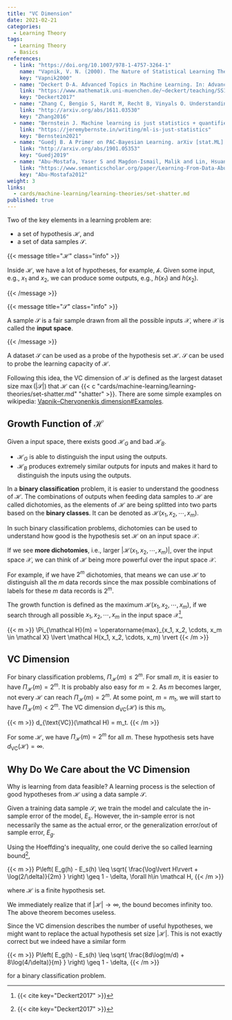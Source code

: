 ```yaml
---
title: "VC Dimension"
date: 2021-02-21
categories:
  - Learning Theory
tags:
  - Learning Theory
  - Basics
references:
  - link: "https://doi.org/10.1007/978-1-4757-3264-1"
    name: "Vapnik, V. N. (2000). The Nature of Statistical Learning Theory. Springer New York. "
    key: "Vapnik2000"
  - name: "Deckert D-A. Advanced Topics in Machine Learning. In: Advanced Topics in Machine Learning [Internet]. Apr 2017 [cited 17 Oct 2021]. Available: https://www.mathematik.uni-muenchen.de/~deckert/teaching/SS17/ATML/"
    link: "https://www.mathematik.uni-muenchen.de/~deckert/teaching/SS17/ATML/"
    key: "Deckert2017"
  - name: "Zhang C, Bengio S, Hardt M, Recht B, Vinyals O. Understanding deep learning requires rethinking generalization. arXiv [cs.LG]. 2016. Available: http://arxiv.org/abs/1611.03530"
    link: "http://arxiv.org/abs/1611.03530"
    key: "Zhang2016"
  - name: "Bernstein J. Machine learning is just statistics + quantifier reversal. In: jeremybernste [Internet]. [cited 1 Nov 2021]. Available: https://jeremybernste.in/writing/ml-is-just-statistics"
    link: "https://jeremybernste.in/writing/ml-is-just-statistics"
    key: "Bernstein2021"
  - name: "Guedj B. A Primer on PAC-Bayesian Learning. arXiv [stat.ML]. 2019. Available: http://arxiv.org/abs/1901.05353"
    link: "http://arxiv.org/abs/1901.05353"
    key: "Guedj2019"
  - name: "Abu-Mostafa, Yaser S and Magdon-Ismail, Malik and Lin, Hsuan-Tien. Learning from Data. AMLBook; 2012. Available: https://www.semanticscholar.org/paper/Learning-From-Data-Abu-Mostafa-Magdon-Ismail/1c0ed9ed3201ef381cc392fc3ca91cae6ecfc698"
    link: "https://www.semanticscholar.org/paper/Learning-From-Data-Abu-Mostafa-Magdon-Ismail/1c0ed9ed3201ef381cc392fc3ca91cae6ecfc698"
    key: "Abu-Mostafa2012"
weight: 3
links:
  - cards/machine-learning/learning-theories/set-shatter.md
published: true
---
```


Two of the key elements in a learning problem are:

- a set of hypothesis $\mathcal H$, and
- a set of data samples $\mathcal S$.

{{< message title="$\mathcal H$" class="info" >}}

Inside $\mathcal H$, we have a lot of hypotheses, for example, $\mathcal h$. Given some input, e.g., $x_1$ and $x_2$, we can produce some outputs, e.g., $h(x_1)$ and $h(x_2)$.

{{< /message >}}


{{< message title="$\mathcal S$" class="info" >}}

A sample $\mathcal S$ is a fair sample drawn from all the possible inputs $\mathcal X$, where $\mathcal X$ is called the **input space**.

{{< /message >}}



A dataset $\mathcal S$ can be used as a probe of the hypothesis set $\mathcal H$. $\mathcal S$ can be used to probe the learning capacity of $\mathcal H$.

Following this idea, the VC dimension of $\mathcal H$ is defined as the largest dataset size $\operatorname{max}(\lvert \mathcal S \rvert)$ that $\mathcal H$ can {{< c "cards/machine-learning/learning-theories/set-shatter.md" "shatter" >}}. There are some simple examples on wikipedia: [Vapnik–Chervonenkis dimension#Examples](https://en.wikipedia.org/wiki/Vapnik%E2%80%93Chervonenkis_dimension#Examples).



## Growth Function of $\mathcal H$

Given a input space, there exists good $\mathcal H_G$ and bad $\mathcal H_B$.

- $\mathcal H_G$ is able to distinguish the input using the outputs.
- $\mathcal H_B$ produces extremely similar outputs for inputs and makes it hard to distinguish the inputs using the outputs.


In a **binary classification** problem, it is easier to understand the goodness of $\mathcal H$. The combinations of outputs when feeding data samples to $\mathcal H$ are called dichotomies, as the elements of $\mathcal H$ are being splitted into two parts based on the **binary classes**. It can be denoted as $\mathcal H(x_1, x_2, \cdots, x_m)$.

In such binary classification problems, dichotomies can be used to understand how good is the hypothesis set $\mathcal H$ on an input space $\mathcal X$.

If we see **more dichotomies**, i.e., larger $\lvert\mathcal H(x_1, x_2, \cdots, x_m)\vert$, over the input space $\mathcal X$, we can think of $\mathcal H$ being more powerful over the input space $\mathcal X$.

For example, if we have $2^m$ dichotomies, that means we can use $\mathcal H$ to distinguish all the $m$ data records since the max possible combinations of labels for these $m$ data records is $2^m$.

The growth function is defined as the maximum $\mathcal H(x_1, x_2, \cdots, x_m)$, if we search through all possible $x_1, x_2, \cdots, x_m$ in the input space $\mathcal X$[^Deckert2017],

{{< m >}}
\Pi_{\mathcal H}(m) = \operatorname{max}_{x_1, x_2, \cdots, x_m \in \mathcal X} \lvert \mathcal H(x_1, x_2, \cdots, x_m)  \rvert
{{< /m >}}

## VC Dimension

For binary classification problems, $\Pi_{\mathcal H}(m) \leq 2^m$. For small $m$, it is easier to have $\Pi_{\mathcal H}(m) = 2^m$. It is probably also easy for $m=2$. As $m$ becomes larger, not every $\mathcal H$ can reach $\Pi_{\mathcal H}(m) = 2^m$. At some point, $m=m_t$, we will start to have $\Pi_{\mathcal H}(m) < 2^m$. The VC dimension $d_{\text{VC}}(\mathcal H)$ is this $m_t$,

{{< m >}}
d_{\text{VC}}(\mathcal H) = m_t.
{{< /m >}}

For some $\mathcal H$, we have $\Pi_{\mathcal H}(m) = 2^m$ for all $m$. These hypothesis sets have $d_{\text{VC}}(\mathcal H) = \infty$.

## Why Do We Care about the VC Dimension

Why is learning from data feasible? A learning process is the selection of good hypotheses from $\mathcal H$ using a data sample $\mathcal S$.

Given a training data sample $\mathcal S$, we train the model and calculate the in-sample error of the model, $E_{s}$. However, the in-sample error is not necessarily the same as the actual error, or the generalization error/out of sample error, $E_{g}$.

Using the Hoeffding's inequality, one could derive the so called learning bound[^Deckert2017],

{{< m >}}
P\left( E_g(h) - E_s(h) \leq \sqrt{ \frac{\log\lvert H\rvert + \log(2/\delta)}{2m} } \right) \geq 1 - \delta, \forall h\in \mathcal H,
{{< /m >}}

where $\mathcal H$ is a finite hypothesis set.

We immediately realize that if $\lvert\mathcal H\rvert \to \infty$, the bound becomes infinity too. The above theorem becomes useless.

Since the VC dimension describes the number of useful hypotheses, we might want to replace the actual hypothesis set size $\lvert \mathcal H\rvert$. This is not exactly correct but we indeed have a similar form

{{< m >}}
P\left( E_g(h) - E_s(h) \leq \sqrt{ \frac{8d\log(m/d) + 8\log(4/\delta)}{m} } \right) \geq 1 - \delta,
{{< /m >}}

for a binary classification problem.








[^Deckert2017]: {{< cite key="Deckert2017" >}}

[^Zhang2016]: {{< cite key="Zhang2016" >}}